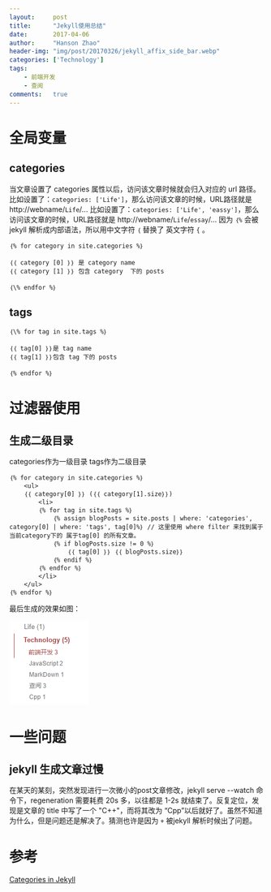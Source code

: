 ```yaml
---
layout:     post
title:      "Jekyll使用总结"
date:       2017-04-06
author:     "Hanson Zhao"
header-img: "img/post/20170326/jekyll_affix_side_bar.webp"
categories: ['Technology']
tags:
    - 前端开发
    - 查阅
comments:   true
---
```



# 全局变量
## categories
当文章设置了 categories 属性以后，访问该文章时候就会归入对应的 url 路径。
比如设置了：`categories: ['Life']`，那么访问该文章的时候，URL路径就是 http://webname/`Life`/...
比如设置了：`categories: ['Life', 'eassy']`，那么访问该文章的时候，URL路径就是 http://webname/`Life`/`essay`/...
因为 `｛%` 会被 jekyll 解析成内部语法，所以用中文字符 `｛` 替换了 英文字符 `{` 。
```
｛% for category in site.categories %｝ 

｛｛ category [0] ｝｝ 是 category name 
｛｛ category [1] ｝｝ 包含 category  下的 posts 

｛\% endfor %｝
```

## tags
```
｛\% for tag in site.tags %｝ 

｛｛ tag[0] ｝｝是 tag name 
｛｛ tag[1] ｝｝包含 tag 下的 posts 

｛% endfor %｝

```
# 过滤器使用
## 生成二级目录
categories作为一级目录
tags作为二级目录
```
｛% for category in site.categories %｝    
    <ul>
    ｛｛ category[0] ｝｝ (｛｛ category[1].size｝｝)
        <li>        
        ｛% for tag in site.tags %｝
            ｛% assign blogPosts = site.posts | where: 'categories',  category[0] | where: 'tags', tag[0]%｝ // 这里使用 where filter 来找到属于当前category下的 属于tag[0] 的所有文章。
            ｛% if blogPosts.size != 0 %｝
                ｛｛ tag[0] ｝｝ ｛｛ blogPosts.size｝｝
            ｛% endif %｝
        ｛% endfor %｝       
        </li>
    </ul>
｛% endfor %｝
```
最后生成的效果如图：

![效果图](/img/post/20170408/db593a7f-0d24-4e0f-a1ec-58ec7a399ee4.png)

 
# 一些问题
## jekyll 生成文章过慢
在某天的某刻，突然发现进行一次微小的post文章修改，jekyll serve --watch 命令下，regeneration 需要耗费 20s 多，以往都是 1-2s 就结束了。反复定位，发现是文章的 title 中写了一个 "C++"，而将其改为 “Cpp”以后就好了。虽然不知道为什么，但是问题还是解决了。猜测也许是因为 `+` 被jekyll 解析时候出了问题。

# 参考

[Categories in Jekyll](http://stackoverflow.com/questions/27583597/categories-in-jekyll)

